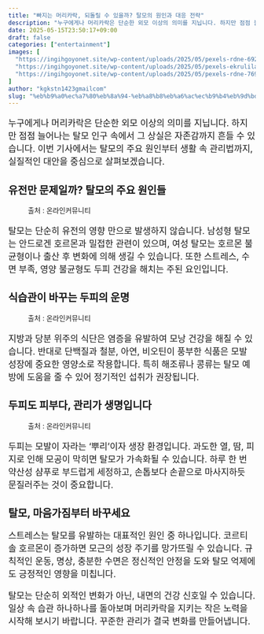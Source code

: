 ```yaml
---
title: "빠지는 머리카락, 되돌릴 수 있을까? 탈모의 원인과 대응 전략"
description: "누구에게나 머리카락은 단순한 외모 이상의 의미를 지닙니다. 하지만 점점 늘어나는 탈모 인구 속에서 그 상실은 자존감까지 흔들 수 있습니다. 이번 기사에서는 탈모의 주요 원인부터 생활 속 관리법까지, 실질적인 대안을 중심으로 살펴보겠습니다."
date: 2025-05-15T23:50:17+09:00
draft: false
categories: ["entertainment"]
images: [
  "https://ingihgoyonet.site/wp-content/uploads/2025/05/pexels-rdne-6923475-1024x683.jpg"
  "https://ingihgoyonet.site/wp-content/uploads/2025/05/pexels-ekrulila-14017952-683x1024.jpg"
  "https://ingihgoyonet.site/wp-content/uploads/2025/05/pexels-rdne-7697648-1024x683.jpg"
]
author: "kgkstn1423gmailcom"
slug: "%eb%b9%a0%ec%a7%80%eb%8a%94-%eb%a8%b8%eb%a6%ac%ec%b9%b4%eb%9d%bd-%eb%90%98%eb%8f%8c%eb%a6%b4-%ec%88%98-%ec%9e%88%ec%9d%84%ea%b9%8c-%ed%83%88%eb%aa%a8%ec%9d%98-%ec%9b%90%ec%9d%b8%ea%b3%bc-%eb%8c%80"
---
```


<p style="font-size:18px">누구에게나 머리카락은 단순한 외모 이상의 의미를 지닙니다. 하지만 점점 늘어나는 탈모 인구 속에서 그 상실은 자존감까지 흔들 수 있습니다. 이번 기사에서는 탈모의 주요 원인부터 생활 속 관리법까지, 실질적인 대안을 중심으로 살펴보겠습니다.</p> <h2 >유전만 문제일까? 탈모의 주요 원인들</h2> <figure ><img src="https://ingihgoyonet.site/wp-content/uploads/2025/05/pexels-rdne-6923475-1024x683.jpg" alt="" style="aspect-ratio:16/9;object-fit:cover"/><figcaption >출처 : 온라인커뮤니티</figcaption></figure> <p style="font-size:18px">탈모는 단순히 유전의 영향 만으로 발생하지 않습니다. 남성형 탈모는 안드로겐 호르몬과 밀접한 관련이 있으며, 여성 탈모는 호르몬 불균형이나 출산 후 변화에 의해 생길 수 있습니다. 또한 스트레스, 수면 부족, 영양 불균형도 두피 건강을 해치는 주된 요인입니다.</p> <h2 >식습관이 바꾸는 두피의 운명</h2> <figure ><img src="https://ingihgoyonet.site/wp-content/uploads/2025/05/pexels-ekrulila-14017952-683x1024.jpg" alt="" style="aspect-ratio:16/9;object-fit:cover"/><figcaption >출처 : 온라인커뮤니티</figcaption></figure> <p style="font-size:18px">지방과 당분 위주의 식단은 염증을 유발하여 모낭 건강을 해칠 수 있습니다. 반대로 단백질과 철분, 아연, 비오틴이 풍부한 식품은 모발 성장에 중요한 영양소로 작용합니다. 특히 해조류나 콩류는 탈모 예방에 도움을 줄 수 있어 정기적인 섭취가 권장됩니다.</p> <h2 >두피도 피부다, 관리가 생명입니다</h2> <figure ><img src="https://ingihgoyonet.site/wp-content/uploads/2025/05/pexels-rdne-7697648-1024x683.jpg" alt="" /><figcaption >출처 : 온라인커뮤니티</figcaption></figure> <p style="font-size:18px">두피는 모발이 자라는 ‘뿌리’이자 생장 환경입니다. 과도한 열, 땀, 피지로 인해 모공이 막히면 탈모가 가속화될 수 있습니다. 하루 한 번 약산성 샴푸로 부드럽게 세정하고, 손톱보다 손끝으로 마사지하듯 문질러주는 것이 중요합니다.</p> <h2 >탈모, 마음가짐부터 바꾸세요</h2> <p style="font-size:18px">스트레스는 탈모를 유발하는 대표적인 원인 중 하나입니다. 코르티솔 호르몬이 증가하면 모근의 성장 주기를 망가뜨릴 수 있습니다. 규칙적인 운동, 명상, 충분한 수면은 정신적인 안정을 도와 탈모 억제에도 긍정적인 영향을 미칩니다.</p> <p style="font-size:18px">탈모는 단순히 외적인 변화가 아닌, 내면의 건강 신호일 수 있습니다. 일상 속 습관 하나하나를 돌아보며 머리카락을 지키는 작은 노력을 시작해 보시기 바랍니다. 꾸준한 관리가 결국 변화를 만들어냅니다.</p>